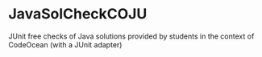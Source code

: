 # JavaSolCheckCOJU
JUnit free checks of Java solutions provided by students in the context of CodeOcean (with a JUnit adapter)
